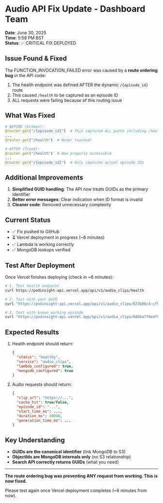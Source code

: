 # Audio API Fix Update - Dashboard Team

**Date**: June 30, 2025  
**Time**: 5:58 PM BST  
**Status**: ✅ CRITICAL FIX DEPLOYED

## Issue Found & Fixed

The FUNCTION_INVOCATION_FAILED error was caused by a **route ordering bug** in the API code:

1. The health endpoint was defined AFTER the dynamic `/{episode_id}` route
2. This caused `/health` to be captured as an episode ID
3. ALL requests were failing because of this routing issue

## What Was Fixed

```python
# BEFORE (broken):
@router.get("/{episode_id}")  # This captured ALL paths including /health
...
@router.get("/health")  # Never reached!

# AFTER (fixed):
@router.get("/health")  # Now properly accessible
...
@router.get("/{episode_id}")  # Only captures actual episode IDs
```

## Additional Improvements

1. **Simplified GUID handling**: The API now treats GUIDs as the primary identifier
2. **Better error messages**: Clear indication when ID format is invalid
3. **Cleaner code**: Removed unnecessary complexity

## Current Status

- ✅ Fix pushed to GitHub
- ⏳ Vercel deployment in progress (~6 minutes)
- ✅ Lambda is working correctly
- ✅ MongoDB lookups verified

## Test After Deployment

Once Vercel finishes deploying (check in ~6 minutes):

```bash
# 1. Test health endpoint
curl https://podinsight-api.vercel.app/api/v1/audio_clips/health

# 2. Test with your GUID
curl "https://podinsight-api.vercel.app/api/v1/audio_clips/673b06c4-cf90-11ef-b9e1-0b761165641d?start_time_ms=556789"

# 3. Test with known working episode
curl "https://podinsight-api.vercel.app/api/v1/audio_clips/685ba776e4f9ec2f0756267a?start_time_ms=30000"
```

## Expected Results

1. Health endpoint should return:
   ```json
   {
     "status": "healthy",
     "service": "audio_clips",
     "lambda_configured": true,
     "mongodb_configured": true
   }
   ```

2. Audio requests should return:
   ```json
   {
     "clip_url": "https://...",
     "cache_hit": true/false,
     "episode_id": "...",
     "start_time_ms": ...,
     "duration_ms": 30000,
     "generation_time_ms": ...
   }
   ```

## Key Understanding

- **GUIDs are the canonical identifier** (link MongoDB to S3)
- **ObjectIds are MongoDB internals only** (no S3 relationship)
- **Search API correctly returns GUIDs** (what you need)

---

**The route ordering bug was preventing ANY request from working. This is now fixed.**

Please test again once Vercel deployment completes (~6 minutes from now).
